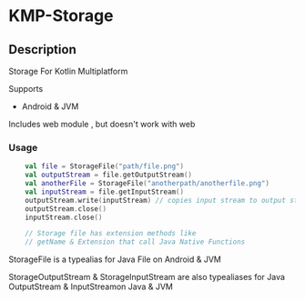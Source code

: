 # KMP-Storage

## Description

Storage For Kotlin Multiplatform

Supports 
- Android & JVM

Includes web module , but doesn't work with web

### Usage
```kotlin
    val file = StorageFile("path/file.png")
    val outputStream = file.getOutputStream()
    val anotherFile = StorageFile("anotherpath/anotherfile.png")
    val inputStream = file.getInputStream()
    outputStream.write(inputStream) // copies input stream to output stream
    outputStream.close()
    inputStream.close()

    // Storage file has extension methods like
    // getName & Extension that call Java Native Functions
```

StorageFile is a typealias for Java File on Android & JVM

StorageOutputStream & StorageInputStream are also typealiases for Java OutputStream & InputStreamon Java & JVM